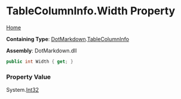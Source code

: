 <a name="_top"></a>

# TableColumnInfo\.Width Property

[Home](../../../README.md#_top)

**Containing Type**: [DotMarkdown](../../README.md#_top)\.[TableColumnInfo](../README.md#_top)

**Assembly**: DotMarkdown\.dll

```csharp
public int Width { get; }
```

### Property Value

System\.[Int32](https://docs.microsoft.com/en-us/dotnet/api/system.int32)

